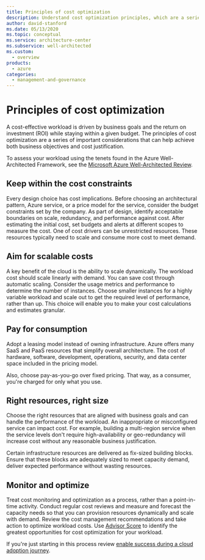 ```yaml
---
title: Principles of cost optimization
description: Understand cost optimization principles, which are a series of important considerations that can help achieve both business objectives and cost justification.
author: david-stanford
ms.date: 05/13/2020
ms.topic: conceptual
ms.service: architecture-center
ms.subservice: well-architected
ms.custom:
  - overview
products:
  - azure
categories:
  - management-and-governance
---
```


# Principles of cost optimization

A cost-effective workload is driven by business goals and the return on investment (ROI) while staying within a given budget. The principles of cost optimization are a series of important considerations that can help achieve both business objectives and cost justification.

To assess your workload using the tenets found in the Azure Well-Architected Framework, see the [Microsoft Azure Well-Architected Review](/assessments/?id=azure-architecture-review&mode=pre-assessment).

## Keep within the cost constraints

Every design choice has cost implications. Before choosing an architectural pattern, Azure service, or a price model for the service, consider the budget constraints set by the company. As part of design, identify acceptable boundaries on scale, redundancy, and performance against cost. After estimating the initial cost, set budgets and alerts at different scopes to measure the cost. One of cost drivers can be unrestricted resources. These resources typically need to scale and consume more cost to meet demand.

## Aim for scalable costs

A key benefit of the cloud is the ability to scale dynamically. The workload cost should scale linearly with demand. You can save cost through automatic scaling. Consider the usage metrics and performance to determine the number of instances. Choose smaller instances for a highly variable workload and scale out to get the required level of performance, rather than up. This choice will enable you to make your cost calculations and estimates granular.

## Pay for consumption

Adopt a leasing model instead of owning infrastructure. Azure offers many SaaS and PaaS resources that simplify overall architecture. The  cost of hardware, software, development, operations, security, and data center space included in the pricing model.

Also, choose pay-as-you-go over fixed pricing. That way, as a consumer, you're charged for only what you use.

## Right resources, right size

Choose the right resources that are aligned with business goals and can handle the performance of the workload. An inappropriate or misconfigured service can impact cost. For example, building a multi-region service when the service levels don't require high-availability or geo-redundancy will increase cost without any reasonable business justification.

Certain infrastructure resources are delivered as fix-sized building blocks. Ensure that these blocks are adequately sized to meet capacity demand, deliver expected performance without wasting resources.

## Monitor and optimize

Treat cost monitoring and optimization as a process, rather than a point-in-time activity. Conduct regular cost reviews and measure and forecast the capacity needs so that you can provision resources dynamically and scale with demand. Review the cost management recommendations and take action to optimize workload costs.  Use [Advisor Score](/azure/advisor/azure-advisor-score) to identify the greatest opportunities for cost optimization for your workload.

If you're just starting in this process review [enable success during a cloud adoption journey](/azure/cloud-adoption-framework/getting-started/enable).
